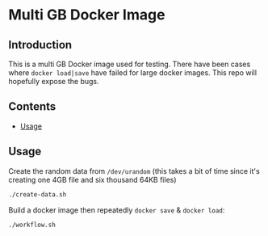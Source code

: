 # Multi GB Docker Image

## Introduction

This is a multi GB Docker image used for testing. There have been cases where `docker load|save` have failed for large docker images. This repo will hopefully expose the bugs.

## Contents

- [Usage](#usage)

## Usage

Create the random data from `/dev/urandom` (this takes a bit of time since it's creating one 4GB file and six thousand 64KB files)

```bash
./create-data.sh
```

Build a docker image then repeatedly `docker save` & `docker load`:

```bash
./workflow.sh
```
